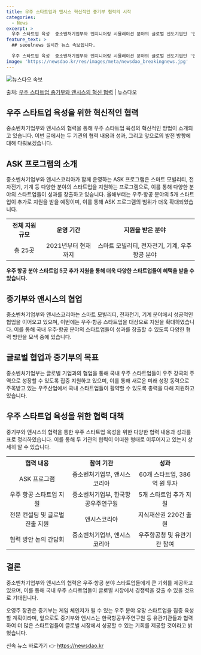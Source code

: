 ```yaml
---
title: 우주 스타트업과 앤시스 혁신적인 중기부 협력의 시작
categories:
  - News
excerpt: >
  우주 스타트업 육성  중소벤처기업부와 엔지니어링 시뮬레이션 분야의 글로벌 선도기업인 '앤시스'(Ansys)가…
feature_text: >
  ## seoulnews 실시간 뉴스 속보입니다.

  우주 스타트업 육성  중소벤처기업부와 엔지니어링 시뮬레이션 분야의 글로벌 선도기업인 '앤시스'(Ansys)가…
image: 'https://newsdao.kr/res/images/meta/newsdao_breakingnews.jpg'
---
```


![뉴스다오 속보](https://newsdao.kr/res/images/meta/newsdao_breakingnews.jpg)

<p>출처: <a href="https://newsdao.kr/4359" rel="dofollow">우주 스타트업 중기부와 앤시스의 혁신 협력</a> | 뉴스다오</p>

<h2 data-ke-size="size26">우주 스타트업 육성을 위한 혁신적인 협력</h2>
<p data-ke-size="size16">중소벤처기업부와 앤시스의 협력을 통해 우주 스타트업 육성의 혁신적인 방법이 소개되고 있습니다. 이번 글에서는 두 기관의 협력 내용과 성과, 그리고 앞으로의 발전 방향에 대해 다뤄보겠습니다.</p>

<h2 data-ke-size="size26">ASK 프로그램의 소개</h2>
<p data-ke-size="size16">중소벤처기업부와 앤시스코리아가 함께 운영하는 ASK 프로그램은 스마트 모빌리티, 전자전기, 기계 등 다양한 분야의 스타트업을 지원하는 프로그램으로, 이를 통해 다양한 분야의 스타트업들이 성과를 창출하고 있습니다. 올해부터는 우주·항공 분야의 5개 스타트업이 추가로 지원을 받을 예정이며, 이를 통해 ASK 프로그램의 범위가 더욱 확대되었습니다.</p>

<table>
	<tr>
		<th>전체 지원 규모</th>
		<th>운영 기간</th>
		<th>지원을 받은 분야</th>
	</tr>
	<tr>
		<td style="text-align: center; height: 17px;">총 25곳</td>
		<td style="text-align: center; height: 17px;">2021년부터 현재까지</td>
		<td style="text-align: center; height: 17px;">스마트 모빌리티, 전자전기, 기계, 우주 항공 분야</td>
	</tr>
</table>

<b>우주 항공 분야 스타트업 5곳 추가 지원을 통해 더욱 다양한 스타트업들이 혜택을 받을 수 있습니다.</b>

<h2 data-ke-size="size26">중기부와 앤시스의 협업</h2>
<p data-ke-size="size16">중소벤처기업부와 앤시스코리아는 스마트 모빌리티, 전자전기, 기계 분야에서 성공적인 협업을 이어오고 있으며, 이번에는 우주·항공 스타트업을 대상으로 지원을 확대하였습니다. 이를 통해 국내 우주·항공 분야의 스타트업들이 성과를 창출할 수 있도록 다양한 협력 방안을 모색 중에 있습니다.</p>

<h2 data-ke-size="size26">글로벌 협업과 중기부의 목표</h2>
<p data-ke-size="size16">중소벤처기업부는 글로벌 기업과의 협업을 통해 국내 우주 스타트업들이 우주 강국의 주역으로 성장할 수 있도록 집중 지원하고 있으며, 이를 통해 새로운 미래 성장 동력으로 주목받고 있는 우주산업에서 국내 스타트업들이 활약할 수 있도록 총력을 다해 지원하고 있습니다.</p>

<h2 data-ke-size="size26">우주 스타트업 육성을 위한 협력 대책</h2>
<p data-ke-size="size16">중기부와 앤시스의 협력을 통한 우주 스타트업 육성을 위한 다양한 협력 내용과 성과를 표로 정리하였습니다. 이를 통해 두 기관의 협력이 어떠한 형태로 이루어지고 있는지 상세히 알 수 있습니다.</p>

<table>
	<tr>
		<th>협력 내용</th>
		<th>참여 기관</th>
		<th>성과</th>
	</tr>
	<tr>
		<td style="text-align: center; height: 17px;">ASK 프로그램</td>
		<td style="text-align: center; height: 17px;">중소벤처기업부, 앤시스코리아</td>
		<td style="text-align: center; height: 17px;">60개 스타트업, 386억 원 투자</td>
	</tr>
	<tr>
		<td style="text-align: center; height: 17px;">우주 항공 스타트업 지원</td>
		<td style="text-align: center; height: 17px;">중소벤처기업부, 한국항공우주연구원</td>
		<td style="text-align: center; height: 17px;">5개 스타트업 추가 지원</td>
	</tr>
	<tr>
		<td style="text-align: center; height: 17px;">전문 컨설팅 및 글로벌 진출 지원</td>
		<td style="text-align: center; height: 17px;">앤시스코리아</td>
		<td style="text-align: center; height: 17px;">지식재산권 220건 출원</td>
	</tr>
	<tr>
		<td style="text-align: center; height: 17px;">협력 방안 논의 간담회</td>
		<td style="text-align: center; height: 17px;">중소벤처기업부, 앤시스코리아</td>
		<td style="text-align: center; height: 17px;">우주항공청 및 유관기관 참여</td>
	</tr>
</table>

<h2 data-ke-size="size26">결론</h2>
<p data-ke-size="size16">중소벤처기업부와 앤시스의 협력은 우주·항공 분야 스타트업들에게 큰 기회를 제공하고 있으며, 이를 통해 국내 우주 스타트업들이 글로벌 시장에서 경쟁력을 갖출 수 있을 것으로 기대됩니다.</p>
<p data-ke-size="size16">오영주 장관은 중기부는 게임 체인저가 될 수 있는 우주 분야 유망 스타트업을 집중 육성할 계획이라며, 앞으로도 중기부와 앤시스는 한국항공우주연구원 등 유관기관들과 협력하여 더 많은 스타트업들이 글로벌 시장에서 성공할 수 있는 기회를 제공할 것이라고 밝혔습니다.</p> 

신속 뉴스 바로가기 👉 <a href="https://newsdao.kr" rel="dofollow">https://newsdao.kr</a>


